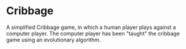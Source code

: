 # Cribbage
A simplified Cribbage game, in which a human player plays against a computer player.  The computer player has been "taught" the cribbage game using an evolutionary algorithm.
